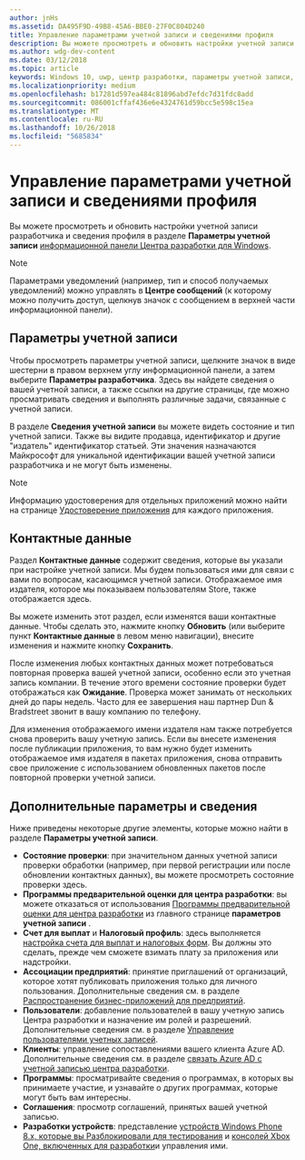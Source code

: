 ```yaml
---
author: jnHs
ms.assetid: DA495F9D-49B8-45A6-BBE0-27F0C804D240
title: Управление параметрами учетной записи и сведениями профиля
description: Вы можете просмотреть и обновить настройки учетной записи разработчика и сведения профиля в разделе Параметры учетной записиуниверсальной информационной панели Центра разработки для Windows.
ms.author: wdg-dev-content
ms.date: 03/12/2018
ms.topic: article
keywords: Windows 10, uwp, центр разработки, параметры учетной записи, профиль, профиль учетной записи, учетная запись разработчика, параметры учетной записи разработчика
ms.localizationpriority: medium
ms.openlocfilehash: b17281d597ea484c81896abd7efdc7d31fdc8add
ms.sourcegitcommit: 086001cffaf436e6e4324761d59bcc5e598c15ea
ms.translationtype: MT
ms.contentlocale: ru-RU
ms.lasthandoff: 10/26/2018
ms.locfileid: "5685834"
---
```

# <a name="manage-account-settings-and-profile-info"></a>Управление параметрами учетной записи и сведениями профиля

Вы можете просмотреть и обновить настройки учетной записи разработчика и сведения профиля в разделе **Параметры учетной записи** [информационной панели Центра разработки для Windows](using-the-windows-dev-center-dashboard.md). 

> [!NOTE]
> Параметрами уведомлений (например, тип и способ получаемых уведомлений) можно управлять в **Центре сообщений** (к которому можно получить доступ, щелкнув значок с сообщением в верхней части информационной панели).

## <a name="account-settings"></a>Параметры учетной записи

Чтобы просмотреть параметры учетной записи, щелкните значок в виде шестерни в правом верхнем углу информационной панели, а затем выберите **Параметры разработчика**. Здесь вы найдете сведения о вашей учетной записи, а также ссылки на другие страницы, где можно просматривать сведения и выполнять различные задачи, связанные с учетной записи.

В разделе **Сведения учетной записи** вы можете видеть состояние и тип учетной записи. Также вы видите продавца, идентификатор и другие "издатель" идентификатор статьей. Эти значения назначаются Майкрософт для уникальной идентификации вашей учетной записи разработчика и не могут быть изменены.

> [!NOTE]
> Информацию удостоверения для отдельных приложений можно найти на странице [Удостоверение приложения](view-app-identity-details.md) для каждого приложения.

## <a name="contact-info"></a>Контактные данные

Раздел **Контактные данные** содержит сведения, которые вы указали при настройке учетной записи. Мы будем пользоваться ими для связи с вами по вопросам, касающимся учетной записи. Отображаемое имя издателя, которое мы показываем пользователям Store, также отображается здесь.

Вы можете изменить этот раздел, если изменятся ваши контактные данные. Чтобы сделать это, нажмите кнопку **Обновить** (или выберите пункт **Контактные данные** в левом меню навигации), внесите изменения и нажмите кнопку **Сохранить**.

После изменения любых контактных данных может потребоваться повторная проверка вашей учетной записи, особенно если это учетная запись компании. В течение этого времени состояние проверки будет отображаться как **Ожидание**. Проверка может занимать от нескольких дней до пары недель. Часто для ее завершения наш партнер Dun & Bradstreet звонит в вашу компанию по телефону.

Для изменения отображаемого имени издателя нам также потребуется снова проверить вашу учетную запись. Если вы внесете изменения после публикации приложения, то вам нужно будет изменить отображаемое имя издателя в пакетах приложения, снова отправить свое приложение с использованием обновленных пакетов после повторной проверки учетной записи.


## <a name="additional-settings-and-info"></a>Дополнительные параметры и сведения

Ниже приведены некоторые другие элементы, которые можно найти в разделе **Параметры учетной записи**.

- **Состояние проверки**: при значительном данных учетной записи проверки обработки (например, при первой регистрации или после обновлении контактных данных), вы можете просмотреть состояние проверки здесь.
- **Программы предварительной оценки для центра разработки**: вы можете отказаться от использования [Программы предварительной оценки для центра разработки](dev-center-insider-program.md) из главного странице **параметров учетной записи** .
- **Счет для выплат** и **Налоговый профиль**: здесь выполняется [настройка счета для выплат и налоговых форм](setting-up-your-payout-account-and-tax-forms.md). Вы должны это сделать, прежде чем сможете взимать плату за приложения или надстройки.
- **Ассоциации предприятий**: принятие приглашений от организаций, которое хотят публиковать приложения только для личного пользования. Дополнительные сведения см. в разделе [Распространение бизнес-приложений для предприятий](distribute-lob-apps-to-enterprises.md).
- **Пользователи**: добавление пользователей в вашу учетную запись Центра разработки и назначение им ролей и разрешений. Дополнительные сведения см. в разделе [Управление пользователями учетных записей](manage-account-users.md).
- **Клиенты**: управление сопоставлениями вашего клиента Azure AD. Дополнительные сведения см. в разделе [связать Azure AD с учетной записью центра разработки](associate-azure-ad-with-dev-center.md).
- **Программы**: просматривайте сведения о программах, в которых вы принимаете участие, и узнавайте о других программах, которые могут быть вам интересны.
- **Соглашения**: просмотр соглашений, принятых вашей учетной записью.
- **Разработки устройств**: представление [устройств Windows Phone 8.x, которые вы Разблокировали для тестирования](http://go.microsoft.com/fwlink/p/?LinkId=533897) и [консолей Xbox One, включенных для разработки](../xbox-apps/devkit-activation.md)и управления ими. 


